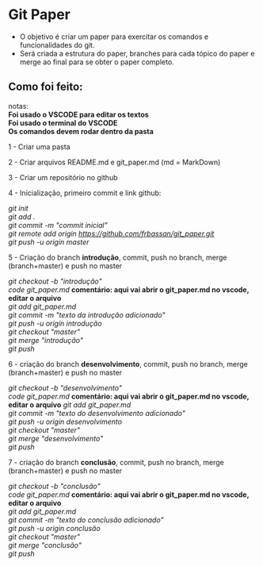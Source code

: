 # **Git Paper**
* O objetivo é criar um paper para exercitar os comandos e funcionalidades do git.
* Será criada a estrutura do paper, branches para cada tópico do paper e merge ao final para se obter o paper completo.

## **Como foi feito:**

notas:  
**Foi usado o VSCODE para editar os textos**  
**Foi usado o terminal do VSCODE**  
**Os comandos devem rodar dentro da pasta**  

1 - Criar uma pasta  


2 - Criar arquivos README.md e git_paper.md (md = MarkDown)


3 - Criar um repositório no github 



4 - Inicialização, primeiro commit e link github:

*git init*  
*git add .*  
*git commit -m "commit inicial"*  
*git remote add origin https://github.com/frbassan/git_paper.git*  
*git push -u origin master*  



5 - Criação do branch **introdução**, commit, push no branch, merge (branch+master) e push no master

*git checkout -b "introdução"*  
*code git_paper.md* **comentário: aqui vai abrir o git_paper.md no vscode, editar o arquivo**  
*git add git_paper.md*  
*git commit -m "texto da introdução adicionado"*  
*git push -u origin introdução*  
*git checkout "master"*  
*git merge "introdução"*  
*git push*  



6 - criação do branch **desenvolvimento**, commit, push no branch, merge (branch+master) e push no master

*git checkout -b "desenvolvimento"*  
*code git_paper.md* **comentário: aqui vai abrir o git_paper.md no vscode, editar o arquivo** 
*git add git_paper.md*  
*git commit -m "texto do desenvolvimento adicionado"*  
*git push -u origin desenvolvimento*  
*git checkout "master"*  
*git merge "desenvolvimento"*  
*git push*  



7 - criação do branch **conclusão**, commit, push no branch, merge (branch+master) e push no master  

*git checkout -b "conclusão"*  
*code git_paper.md* **comentário: aqui vai abrir o git_paper.md no vscode, editar o arquivo**  
*git add git_paper.md*  
*git commit -m "texto do conclusão adicionado"*  
*git push -u origin conclusão*  
*git checkout "master"*  
*git merge "conclusão"*  
*git push*  
